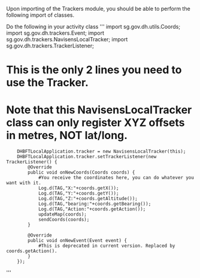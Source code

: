
Upon importing of the Trackers module, you should be able to perform the following import of classes.

Do the following in your activity class
'''
import sg.gov.dh.utils.Coords;
import sg.gov.dh.trackers.Event;
import sg.gov.dh.trackers.NavisensLocalTracker;
import sg.gov.dh.trackers.TrackerListener;

# This is the only 2 lines you need to use the Tracker.
# Note that this NavisensLocalTracker class can only register XYZ offsets in metres, NOT lat/long.

        DHBFTLocalApplication.tracker = new NavisensLocalTracker(this);
        DHBFTLocalApplication.tracker.setTrackerListener(new TrackerListener() {
            @Override
            public void onNewCoords(Coords coords) {
                #You receive the coordinates here, you can do whatever you want with it.
                Log.d(TAG,"X:"+coords.getX());
                Log.d(TAG,"Y:"+coords.getY());
                Log.d(TAG,"Z:"+coords.getAltitude());
                Log.d(TAG,"bearing:"+coords.getBearing());
                Log.d(TAG,"Action:"+coords.getAction());
                updateMap(coords);
                sendCoords(coords);
            }

            @Override
            public void onNewEvent(Event event) {
                #This is deprecated in current version. Replaced by coords.getAction().
            }
        });
'''